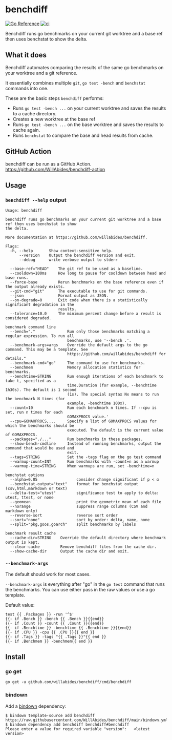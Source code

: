 # benchdiff

[![Go Reference](https://pkg.go.dev/badge/github.com/willabides/benchdiff.svg)](https://pkg.go.dev/github.com/willabides/benchdiff)
[![ci](https://github.com/WillAbides/benchdiff/workflows/ci/badge.svg?branch=main&event=push)](https://github.com/WillAbides/benchdiff/actions?query=workflow%3Aci+branch%3Amain+event%3Apush)

Benchdiff runs go benchmarks on your current git worktree and a base ref then uses benchstat to show
the delta.

## What it does

Benchdiff automates comparing the results of the same go benchmarks on your worktree and a git reference.

It essentially combines multiple `git`, `go test -bench` and `benchstat` commands into one.

These are the basic steps `benchdiff` performs:
- Runs `go test -bench ...` on your current worktree and saves the results to a cache directory.
- Creates a new worktree at the base ref
- Runs `go test -bench ...` on the base worktree and saves the results to cache again.
- Runs `benchstat` to compare the base and head results from cache.

## GitHub Action

benchdiff can be run as a GitHub Action. https://github.com/WillAbides/benchdiff-action

## Usage

### `benchdiff --help` output
<!--- everything between the next line and the "end usage output" comment is generated by script/generate-readme --->
<!--- start usage output --->
```
Usage: benchdiff

benchdiff runs go benchmarks on your current git worktree and a base ref then uses benchstat to show
the delta.

More documentation at https://github.com/willabides/benchdiff.

Flags:
  -h, --help       Show context-sensitive help.
      --version    Output the benchdiff version and exit.
      --debug      write verbose output to stderr

  --base-ref="HEAD"    The git ref to be used as a baseline.
  --cooldown=100ms     How long to pause for cooldown between head and base runs.
  --force-base         Rerun benchmarks on the base reference even if the output already exists.
  --git-cmd="git"      The executable to use for git commands.
  --json               Format output as JSON.
  --on-degrade=0       Exit code when there is a statistically significant degradation in the
                       results.
  --tolerance=10.0     The minimum percent change before a result is considered degraded.

benchmark command line
  --bench="."              Run only those benchmarks matching a regular expression. To run all
                           benchmarks, use '--bench .'.
  --benchmark-args=args    Override the default args to the go command. This may be a template. See
                           https://github.com/willabides/benchdiff for details."
  --benchmark-cmd="go"     The command to use for benchmarks.
  --benchmem               Memory allocation statistics for benchmarks.
  --benchtime=STRING       Run enough iterations of each benchmark to take t, specified as a
                           time.Duration (for example, --benchtime 1h30s). The default is 1 second
                           (1s). The special syntax Nx means to run the benchmark N times (for
                           example, -benchtime 100x).
  --count=10               Run each benchmark n times. If --cpu is set, run n times for each
                           GOMAXPROCS value.'
  --cpu=GOMAXPROCS,...     Specify a list of GOMAXPROCS values for which the benchmarks should be
                           executed. The default is the current value of GOMAXPROCS.
  --packages="./..."       Run benchmarks in these packages.
  --show-bench-cmdline     Instead of running benchmarks, output the command that would be used and
                           exit.
  --tags=STRING            Set the -tags flag on the go test command
  --warmup-count=INT       Run benchmarks with -count=n as a warmup
  --warmup-time=STRING     When warmups are run, set -benchtime=n

benchstat options
  --alpha=0.05                 consider change significant if p < α
  --benchstat-output="text"    format for benchstat output (csv,html,markdown or text)
  --delta-test="utest"         significance test to apply to delta: utest, ttest, or none
  --geomean                    print the geometric mean of each file
  --norange                    suppress range columns (CSV and markdown only)
  --reverse-sort               reverse sort order
  --sort="none"                sort by order: delta, name, none
  --split="pkg,goos,goarch"    split benchmarks by labels

benchmark result cache
  --cache-dir=STRING    Override the default directory where benchmark output is kept.
  --clear-cache         Remove benchdiff files from the cache dir.
  --show-cache-dir      Output the cache dir and exit.
```
<!--- end usage output --->

### `--benchmark-args`

The default should work for most cases.

`--benchmark-args` is everything after "go" in the `go test` command that runs the benchmarks. You can use either 
pass in the raw values or use a go template.

Default value:

<!--- start template --->
```
test {{ .Packages }} -run '^$'
{{- if .Bench }} -bench {{ .Bench }}{{end}}
{{- if .Count }} -count {{ .Count }}{{end}}
{{- if .Benchtime }} -benchtime {{ .Benchtime }}{{end}}
{{- if .CPU }} -cpu {{ .CPU }}{{ end }}
{{- if .Tags }} -tags "{{ .Tags }}"{{ end }}
{{- if .Benchmem }} -benchmem{{ end }}
```
<!--- end template --->

## Install

### go get

`go get -u github.com/willabides/benchdiff/cmd/benchdiff`

### bindown

Add a [bindown](https://github.com/willabides/bindown) dependency:

```
$ bindown template-source add benchdiff https://raw.githubusercontent.com/WillAbides/benchdiff/main/bindown.yml
$ bindown dependency add benchdiff benchdiff#benchdiff
Please enter a value for required variable "version":	<latest version>
```

